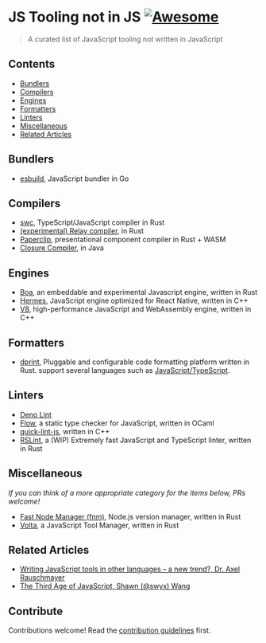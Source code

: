 # JS Tooling not in JS [![Awesome](https://awesome.re/badge.svg)](https://awesome.re)

> A curated list of JavaScript tooling not written in JavaScript


## Contents

- [Bundlers](#bundlers)
- [Compilers](#compilers)
- [Engines](#engines)
- [Formatters](#formatters)
- [Linters](#linters)
- [Miscellaneous](#miscellaneous)
- [Related Articles](#related-articles)

## Bundlers

- [esbuild](https://esbuild.github.io/getting-started/), JavaScript bundler in Go

## Compilers

- [swc](https://github.com/swc-project/swc), TypeScript/JavaScript compiler in Rust
- [(experimental) Relay compiler](https://github.com/facebook/relay/tree/master/compiler), in Rust
- [Paperclip](https://paperclip.dev/), presentational component compiler in Rust + WASM
- [Closure Compiler](https://github.com/google/closure-compiler), in Java

## Engines

- [Boa](https://github.com/boa-dev/boa), an embeddable and experimental Javascript engine, written in Rust
- [Hermes](https://hermesengine.dev/), JavaScript engine optimized for React Native, written in C++
- [V8](https://v8.dev/), high-performance JavaScript and WebAssembly engine, written in C++


## Formatters

- [dprint](https://dprint.dev), Pluggable and configurable code formatting platform written in Rust. support several languages such as [JavaScript/TypeScript](https://dprint.dev/plugins/typescript/).

## Linters

- [Deno Lint](https://github.com/denoland/deno_lint)
- [Flow](https://flow.org/), a static type checker for JavaScript, written in OCaml
- [quick-lint-js](https://quick-lint-js.com/), written in C++
- [RSLint](https://github.com/rslint/rslint), a (WIP) Extremely fast JavaScript and TypeScript linter, written in Rust

## Miscellaneous

_If you can think of a more appropriate category for the items below, PRs welcome!_

- [Fast Node Manager (fnm)](https://github.com/Schniz/fnm), Node.js version manager, written in Rust
- [Volta](https://volta.sh/), a JavaScript Tool Manager, written in Rust

## Related Articles

- [Writing JavaScript tools in other languages – a new trend?, Dr. Axel Rauschmayer](https://2ality.com/2020/10/js-plus-other-languages.html)
- [The Third Age of JavaScript, Shawn (@swyx) Wang](https://www.swyx.io/js-third-age/)

## Contribute

Contributions welcome! Read the [contribution guidelines](CONTRIBUTING.md) first.
